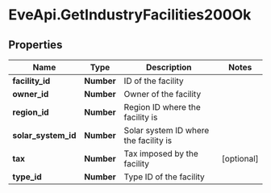 # EveApi.GetIndustryFacilities200Ok

## Properties
Name | Type | Description | Notes
------------ | ------------- | ------------- | -------------
**facility_id** | **Number** | ID of the facility | 
**owner_id** | **Number** | Owner of the facility | 
**region_id** | **Number** | Region ID where the facility is | 
**solar_system_id** | **Number** | Solar system ID where the facility is | 
**tax** | **Number** | Tax imposed by the facility | [optional] 
**type_id** | **Number** | Type ID of the facility | 


